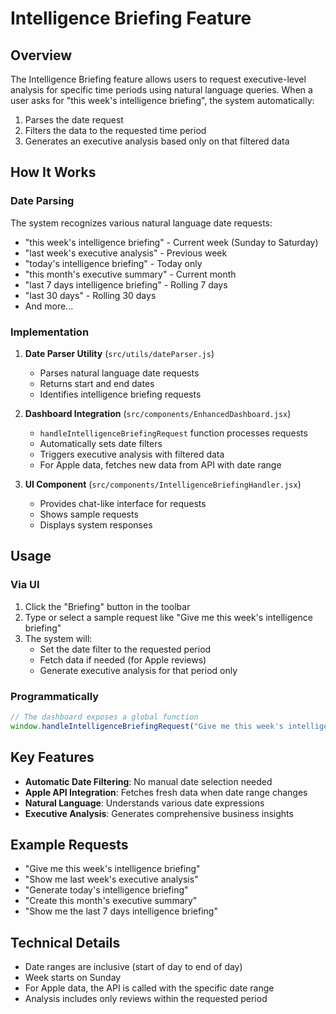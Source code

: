 # Intelligence Briefing Feature

## Overview
The Intelligence Briefing feature allows users to request executive-level analysis for specific time periods using natural language queries. When a user asks for "this week's intelligence briefing", the system automatically:

1. Parses the date request
2. Filters the data to the requested time period
3. Generates an executive analysis based only on that filtered data

## How It Works

### Date Parsing
The system recognizes various natural language date requests:
- "this week's intelligence briefing" - Current week (Sunday to Saturday)
- "last week's executive analysis" - Previous week
- "today's intelligence briefing" - Today only
- "this month's executive summary" - Current month
- "last 7 days intelligence briefing" - Rolling 7 days
- "last 30 days" - Rolling 30 days
- And more...

### Implementation
1. **Date Parser Utility** (`src/utils/dateParser.js`)
   - Parses natural language date requests
   - Returns start and end dates
   - Identifies intelligence briefing requests

2. **Dashboard Integration** (`src/components/EnhancedDashboard.jsx`)
   - `handleIntelligenceBriefingRequest` function processes requests
   - Automatically sets date filters
   - Triggers executive analysis with filtered data
   - For Apple data, fetches new data from API with date range

3. **UI Component** (`src/components/IntelligenceBriefingHandler.jsx`)
   - Provides chat-like interface for requests
   - Shows sample requests
   - Displays system responses

## Usage

### Via UI
1. Click the "Briefing" button in the toolbar
2. Type or select a sample request like "Give me this week's intelligence briefing"
3. The system will:
   - Set the date filter to the requested period
   - Fetch data if needed (for Apple reviews)
   - Generate executive analysis for that period only

### Programmatically
```javascript
// The dashboard exposes a global function
window.handleIntelligenceBriefingRequest("Give me this week's intelligence briefing");
```

## Key Features
- **Automatic Date Filtering**: No manual date selection needed
- **Apple API Integration**: Fetches fresh data when date range changes
- **Natural Language**: Understands various date expressions
- **Executive Analysis**: Generates comprehensive business insights

## Example Requests
- "Give me this week's intelligence briefing"
- "Show me last week's executive analysis"
- "Generate today's intelligence briefing"
- "Create this month's executive summary"
- "Show me the last 7 days intelligence briefing"

## Technical Details
- Date ranges are inclusive (start of day to end of day)
- Week starts on Sunday
- For Apple data, the API is called with the specific date range
- Analysis includes only reviews within the requested period